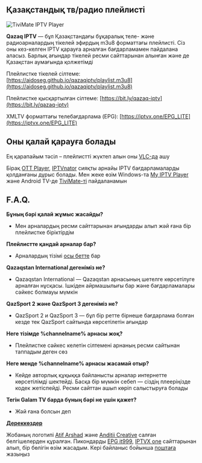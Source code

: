 ## Қазақстандық тв/радио плейлисті

![TiviMate IPTV Player](https://aidoseg.github.io/qazaqiptv/assets/img/tivimate.png)

**Qazaq IPTV** —  бұл Қазақстандағы бұқаралық теле- және радиоарналардың тікелей эфирдың m3u8 форматтағы плейлисті. Сіз оны кез-келген IPTV қарауға арналған бағдарламамен пайдалана аласыз. Барлық ағындар тікелей ресми сайттарынан алынған және де Қазақстан аумағында қолжетімді

Плейлистке тікелей сілтеме:
[https://aidoseg.github.io/qazaqiptv/playlist.m3u8](https://aidoseg.github.io/qazaqiptv/playlist.m3u8)

Плейлистке қысқартылған сілтеме:
[https://bit.ly/qazaq-iptv](https://bit.ly/qazaq-iptv)

XMLTV форматтағы телебағдарлама (EPG):
[https://iptvx.one/EPG_LITE](https://iptvx.one/EPG_LITE)



## Оны қалай қарауға болады

Ең қарапайым тәсіл – плейлистті жүктеп алын оны [VLC-да](https://www.videolan.org/vlc/) ашу

Бірақ [OTT Player](https://ottplayer.tv/soft), [IPTVnator](https://github.com/4gray/iptvnator/releases) сияқты  арнайы IPTV бағдарламаларды қолданғаны дұрыс болады. Мен жеке өзім Windows-та [My IPTV Player](https://apps.microsoft.com/store/detail/myiptv-player/9PJJ2NMBF0TR?hl=en-us&gl=US) және Android TV-де [TiviMate-ті](https://play.google.com/store/apps/details?id=ar.tvplayer.tv) пайдаланамын

## F.A.Q.

**Бұның бәрі қалай жұмыс жасайды?**
- Мен арналардың ресми сайттарынан ағындарды алып жәй ғана бір плейлистке біріктірдім

**Плейлистте қандай арналар бар?**
- Арналардың тізімі [осы бетте](./sources) бар

**Qazaqstan International дегеніміз не?**
- Qazaqstan International — Qazaqstan арнасының шетелге көрсетілуге арналған нұсқасы. Ішкіден айрмашылығы бар және бағдарламалары сәйкес болмауы мүмкін

**QazSport 2 және QazSport 3 дегеніміз не?**
- QazSport 2 и QazSport 3 — бұл бір ретте бірнеше бағдарлама болған кезде тек QazSport сайтында көрсетілетін ағындар

**Неге тізімде %channelname% арнасы жоқ?**
- Плейлистке сәйкес келетін сілтемені арнаның ресми сайтынан таппадым деген сөз

**Неге менде %channelname% арнасы жасамай отыр?**
- Кейде авторлық құқыққа байланысты арналар интернетте көрсетілімді шектейді. Басқа бір мүмкін  себеп — cіздің плееріңізде кодек жетіспейді. Ресми сайттан ашып көріп салыстыруға болады

**Тегін  Galam TV барда бүның бәрі не үшін қажет?**
- Жәй ғана болсын деп

**[Дереккөздер](./sources)**

Жобаның логотипі [Atif Arshad](https://www.flaticon.com/authors/Atif-Arshad) және [Anditii Creative](https://www.flaticon.com/authors/anditii-creative) салған белгішелерден құралған. Пикондарды [EPG it999](https://epg.it999.ru/), [IPTVX one](https://epg.iptvx.one/) сайттарынан алып, бір бөлігін өзім жасадым. Кері байланыс бойынша [поштаға](mailto:aidos.kapanov@gmail.com) жазыңыз
